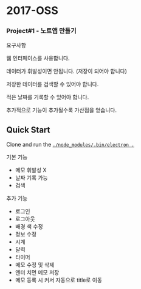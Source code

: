 # **2017-OSS**

### Project#1 - 노트앱 만들기

요구사항

웹 인터페이스를 사용합니다.

데이터가 휘발성이면 안됩니다. (저장이 되어야 합니다)

저장한 데이터를 검색할 수 있어야 합니다.

적은 날짜를 기록할 수 있어야 합니다.

추가적으로 기능이 추가될수록 가산점을 얻습니다.

## Quick Start

Clone and run the [`./node_modules/.bin/electron .`](https://github.com/hellogaon/2017-OSS/)

기본 기능
* 메모 휘발성 X
* 날짜 기록 가능
* 검색

추가 기능
* 로그인
* 로그아웃
* 배경 색 수정
* 정보 수정
* 시계
* 달력
* 타이머
* 메모 수정 및 삭제
* 엔터 치면 메모 저장
* 메모 등록 시 커서 자동으로 title로 이동

